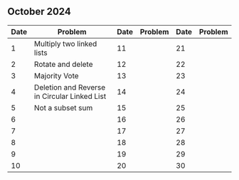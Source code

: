 ## October 2024

| Date | Problem                                      | Date | Problem | Date | Problem |
| ---- | -------------------------------------------- | ---- | ------- | ---- | ------- |
| 1    | Multiply two linked lists                    | 11   |         | 21   |         |
| 2    | Rotate and delete                            | 12   |         | 22   |         |
| 3    | Majority Vote                                | 13   |         | 23   |         |
| 4    | Deletion and Reverse in Circular Linked List | 14   |         | 24   |         |
| 5    | Not a subset sum                             | 15   |         | 25   |         |
| 6    |                                              | 16   |         | 26   |         |
| 7    |                                              | 17   |         | 27   |         |
| 8    |                                              | 18   |         | 28   |         |
| 9    |                                              | 19   |         | 29   |         |
| 10   |                                              | 20   |         | 30   |         |
